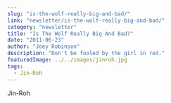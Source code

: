 ```yaml
---
slug: "is-the-wolf-really-big-and-bad/"
link: "newsletter/is-the-wolf-really-big-and-bad/"
category: "newsletter"
title: "Is The Wolf Really Big And Bad?"
date: "2011-06-23"
author: "Joey Robinson"
description: "Don't be fooled by the girl in red."
featuredImage: ../../images/jinroh.jpg
tags:
  - Jin-Roh
---
```


Jin-Roh
